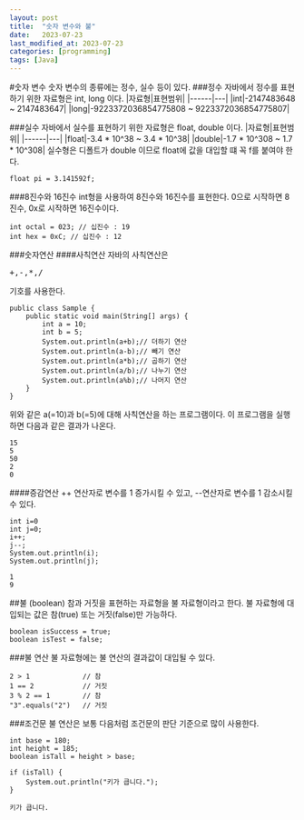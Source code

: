```yaml
---
layout: post
title:  "숫자 변수와 불"
date:   2023-07-23
last_modified_at: 2023-07-23
categories: [programming]
tags: [Java]
---
```

#숫자 변수
숫자 변수의 종류에는 정수, 실수 등이 있다.
###정수
자바에서 정수를 표현하기 위한 자료형은 int, long 이다.
|자료형|표현범위|
|------|---|
|int|-2147483648 ~ 2147483647|
|long|-9223372036854775808 ~ 9223372036854775807|

###실수
자바에서 실수를 표현하기 위한 자료형은 float, double 이다.
|자료형|표현범위|
|------|---|
|float|-3.4 * 10^38 ~ 3.4 * 10^38|
|double|-1.7 * 10^308 ~ 1.7 * 10^308|
실수형은 디폴트가 double 이므로 float에 값을 대입할 떄 꼭 f를 붙여야 한다.
```
float pi = 3.141592f;
```
###8진수와 16진수
int형을 사용하여 8진수와 16진수를 표현한다.
0으로 시작하면 8진수, 0x로 시작하면 16진수이다.

```
int octal = 023; // 십진수 : 19
int hex = 0xC; // 십진수 : 12
```

###숫자연산
####사칙연산
자바의 사칙연산은 <pre>+,-,*,/ </pre> 기호를 사용한다. 

```
public class Sample {
    public static void main(String[] args) {
        int a = 10;
        int b = 5;
        System.out.println(a+b);// 더하기 연산
        System.out.println(a-b);// 빼기 연산
        System.out.println(a*b);// 곱하기 연산
        System.out.println(a/b);// 나누기 연산
        System.out.println(a%b);// 나머지 연산
    }
}
```
위와 같은 a(=10)과 b(=5)에 대해 사칙연산을 하는 프로그램이다.
이 프로그램을 실행하면 다음과 같은 결과가 나온다.
```
15
5
50
2
0
```
####증감연산
++ 연산자로 변수를 1 증가시킬 수 있고, --연산자로 변수를 1 감소시킬 수 있다.
```
int i=0
int j=0;
i++;
j--;
System.out.println(i); 
System.out.println(j); 
```
```
1
9
```
##불 (boolean)
참과 거짓을 표현하는 자료형을 불 자료형이라고 한다.
불 자료형에 대입되는 값은 참(true) 또는 거짓(false)만 가능하다.

```
boolean isSuccess = true;
boolean isTest = false;
```

###불 연산
불 자료형에는 불 연산의 결과값이 대입될 수 있다. 
```
2 > 1             // 참
1 == 2            // 거짓
3 % 2 == 1        // 참 
"3".equals("2")   // 거짓 
```
###조건문
불 연산은 보통 다음처럼 조건문의 판단 기준으로 많이 사용한다.
```
int base = 180;
int height = 185;
boolean isTall = height > base;

if (isTall) {
    System.out.println("키가 큽니다.");
}
```
```
키가 큽니다.
```
